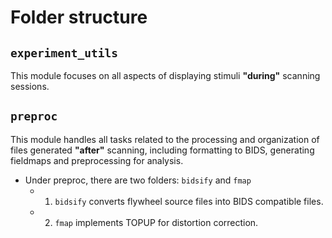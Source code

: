 # Folder structure

## `experiment_utils` 
This module focuses on all aspects of displaying stimuli **"during"** scanning sessions.
## `preproc`
This module handles all tasks related to the processing and organization of files generated **"after"** scanning, including formatting to BIDS, generating fieldmaps and preprocessing for analysis.
* Under preproc, there are two folders: `bidsify` and `fmap`
   * 1) `bidsify` converts flywheel source files into BIDS compatible files.
   * 2) `fmap` implements TOPUP for distortion correction. 
